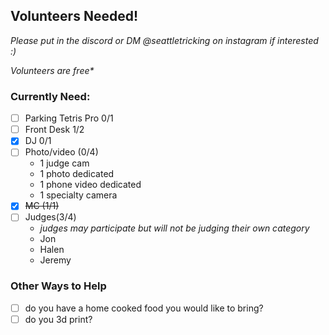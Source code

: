 ## Volunteers Needed!
_Please put in the discord or DM @seattletricking on instagram if interested :)_

*Volunteers are free\** 
### Currently Need:
- [ ] Parking Tetris Pro 0/1 
- [ ] Front Desk 1/2
- [x] DJ 0/1
- [ ] Photo/video (0/4)
    - 1 judge cam
    - 1 photo dedicated
    - 1 phone video dedicated
    - 1 specialty camera
- [x] ~~MC (1/1)~~
- [ ] Judges(3/4)
    - *judges may participate but will not be judging their own category*
    - Jon
    - Halen
    - Jeremy

### Other Ways to Help
- [ ] do you have a home cooked food you would like to bring? 
- [ ] do you 3d print?